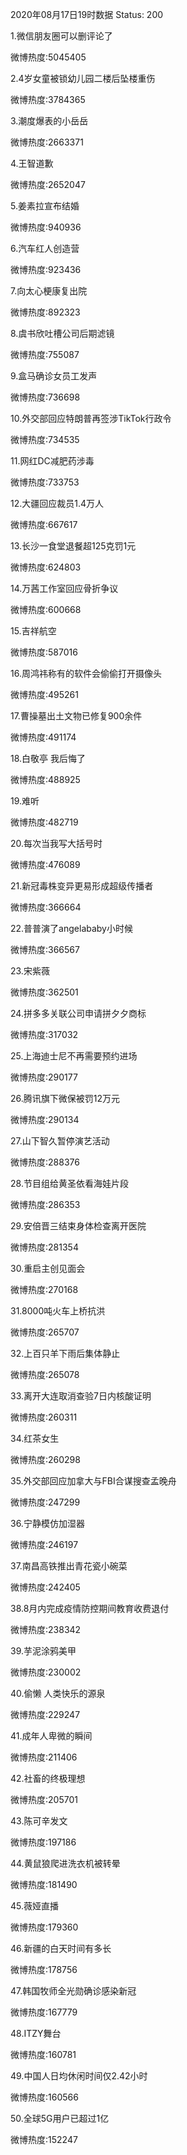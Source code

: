 2020年08月17日19时数据
Status: 200

1.微信朋友圈可以删评论了

微博热度:5045405

2.4岁女童被锁幼儿园二楼后坠楼重伤

微博热度:3784365

3.潮度爆表的小岳岳

微博热度:2663371

4.王智道歉

微博热度:2652047

5.姜素拉宣布结婚

微博热度:940936

6.汽车红人创造营

微博热度:923436

7.向太心梗康复出院

微博热度:892323

8.虞书欣吐槽公司后期滤镜

微博热度:755087

9.盒马确诊女员工发声

微博热度:736698

10.外交部回应特朗普再签涉TikTok行政令

微博热度:734535

11.网红DC减肥药涉毒

微博热度:733753

12.大疆回应裁员1.4万人

微博热度:667617

13.长沙一食堂退餐超125克罚1元

微博热度:624803

14.万茜工作室回应骨折争议

微博热度:600668

15.吉祥航空

微博热度:587016

16.周鸿祎称有的软件会偷偷打开摄像头

微博热度:495261

17.曹操墓出土文物已修复900余件

微博热度:491174

18.白敬亭 我后悔了

微博热度:488925

19.难听

微博热度:482719

20.每次当我写大括号时

微博热度:476089

21.新冠毒株变异更易形成超级传播者

微博热度:366664

22.普普演了angelababy小时候

微博热度:366567

23.宋紫薇

微博热度:362501

24.拼多多关联公司申请拼夕夕商标

微博热度:317032

25.上海迪士尼不再需要预约进场

微博热度:290177

26.腾讯旗下微保被罚12万元

微博热度:290134

27.山下智久暂停演艺活动

微博热度:288376

28.节目组给黄圣依看海娃片段

微博热度:286353

29.安倍晋三结束身体检查离开医院

微博热度:281354

30.重启主创见面会

微博热度:270168

31.8000吨火车上桥抗洪

微博热度:265707

32.上百只羊下雨后集体静止

微博热度:265078

33.离开大连取消查验7日内核酸证明

微博热度:260311

34.红茶女生

微博热度:260298

35.外交部回应加拿大与FBI合谋搜查孟晚舟

微博热度:247299

36.宁静模仿加湿器

微博热度:246197

37.南昌高铁推出青花瓷小碗菜

微博热度:242405

38.8月内完成疫情防控期间教育收费退付

微博热度:238342

39.芋泥涂鸦美甲

微博热度:230002

40.偷懒 人类快乐的源泉

微博热度:229247

41.成年人卑微的瞬间

微博热度:211406

42.社畜的终极理想

微博热度:205701

43.陈可辛发文

微博热度:197186

44.黄鼠狼爬进洗衣机被转晕

微博热度:181490

45.薇娅直播

微博热度:179360

46.新疆的白天时间有多长

微博热度:178756

47.韩国牧师全光勋确诊感染新冠

微博热度:167779

48.ITZY舞台

微博热度:160781

49.中国人日均休闲时间仅2.42小时

微博热度:160566

50.全球5G用户已超过1亿

微博热度:152247

